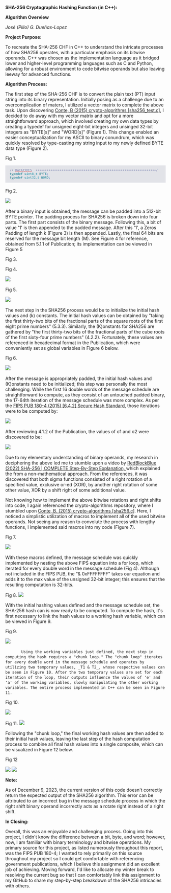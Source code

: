 **SHA-256 Cryptographic Hashing Function (in C++):**

**Algorithm Overview**

_José (Pillo) G. Dueñas-Lopez_

**Project Purpose:**

To recreate the SHA-256 CHF in C++ to understand the intricate processes of how SHA256 operates, with a particular emphasis on its bitwise operands. C++ was chosen as the implementation language as it bridged lower and higher-level programming languages such as C and Python, allowing for a robust environment to code bitwise operands but also leaving leeway for advanced functions.

**Algorithm Process:**

The first step of the SHA-256 CHF is to convert the plain text (PT) input string into its binary representation. Initially posing as a challenge due to an overcomplication of maters, I utilized a vector matrix to complete the above task. Upon discovering [Conte, B (2015) crypto-algorithms [sha256\_test.c]](https://github.com/B-Con/crypto-algorithms/blob/master/sha256_test.c), I decided to do away with my vector matrix and opt for a more straightforward approach, which involved creating my own data types by creating a typedef for unsigned eight-bit integers and unsinged 32-bit integers as "BYTE[s]" and "WORD[s]" (Figure 1). This change enabled an easier conceptualization for my ASCII to binary conundrum, which was quickly resolved by type-casting my string input to my newly defined BYTE data type (Figure 2).

Fig 1.

![](https://github.com/BurritoBlankets/SHA256/blob/main/screenshots/FIG1.png)

Fig 2.

![](RackMultipart20231220-1-sr14zs_html_c60e82b4ab44c0fb.png)

After a binary input is obtained, the message can be padded into a 512-bit BYTE pointer. The padding process for SHA256 is broken down into four parts. The first part consists of the binary message. Following this, a bit of value '1' is then appended to the padded message. After this '1', a Zeros Padding of length k (Figure 3) is then appended. Lastly, the final 64 bits are reserved for the message bit length (M). See Figure 4 for reference, obtained from 5.1.1 of Publication; its implementation can be viewed in Figure 5

Fig 3.

Fig 4.

![](RackMultipart20231220-1-sr14zs_html_3afbfeef0b75d87d.png)

Fig 5.

![](RackMultipart20231220-1-sr14zs_html_77032c5add5ecf5f.png)

The next step in the SHA256 process would be to initialize the initial hash values and (k) constants. The initial hash values can be obtained by "taking the first thirty-two bits of the fractional parts of the square roots of the first eight prime numbers" (5.3.3). Similarly, the (K)onstants for SHA256 are gathered by "the first thirty-two bits of the fractional parts of the cube roots of the first sixty-four prime numbers" (4.2.2). Fortunately, these values are referenced in hexadecimal format in the Publication, which were conveniently set as global variables in Figure 6 below.

Fig 6.

![](RackMultipart20231220-1-sr14zs_html_6e4df91fd98af964.png)

After the message is appropriately padded, the initial hash values and (K)onstants need to be initialized; this step was personally the most challenging. While the first 16 double words of the message schedule are straightforward to compute, as they consist of an untouched padded binary, the 17-64th iteration of the message schedule was more complex. As per the [FIPS PUB 180-4 (2015) [6.4.2] Secure Hash Standard](http://dx.doi.org/10.6028/NIST.FIPS.180-4), those iterations were to be computed by:

![](RackMultipart20231220-1-sr14zs_html_c6a99132e687789a.png)

After reviewing 4.1.2 of the Publication, the values of σ1 and σ2 were discovered to be:

![](RackMultipart20231220-1-sr14zs_html_484a72b80c58a351.png)

Due to my elementary understanding of binary operands, my research in deciphering the above led me to stumble upon a video by [RedBlockBlue (2022) SHA-256 | COMPLETE Step-By-Step Explanation, ](https://www.youtube.com/watch?v=orIgy2MjqrA)which explained the from a non-mathematical approach. From the references, it was discovered that both sigma functions consisted of a right rotation of a specified value, exclusive or-ed (XOR), by another right rotation of some other value, XOR by a shift right of some additional value.

Not knowing how to implement the above bitwise rotations and right shifts into code, I again referenced the crypto-algorithms repository, where I stumbled upon [Conte, B. (2015) crypto-algorithms [sha256.c]](https://github.com/B-Con/crypto-algorithms/blob/master/sha256.c). Here, I noticed a simplistic utilization of macros to implement all of the used bitwise operands. Not seeing any reason to convolute the process with lengthy functions, I implemented said macros into my code (Figure 7).

Fig 7.

![](RackMultipart20231220-1-sr14zs_html_138d65bd2f51fd03.png)

With these macros defined, the message schedule was quickly implemented by nesting the above FIPS equation into a for loop, which iterated for every double word in the message schedule (Fig 4). Although not included in the FIPS PUB, the "& 0xFFFFFFFF" takes our equation and adds it to the max value of the unsigned 32-bit integer; this ensures that the resulting computation is 32-bits.

Fig 8. ![](RackMultipart20231220-1-sr14zs_html_129c3d674b56b7e3.png)

With the initial hashing values defined and the message schedule set, the SHA-256 hash can is now ready to be computed. To compute the hash, it's first necessary to link the hash values to a working hash variable, which can be viewed in Figure 9.

Fig 9.

![](RackMultipart20231220-1-sr14zs_html_6c8cc315dfe5d3a8.png)

           Using the working variables just defined, the next step in computing the hash requires a "chunk loop." The "chunk loop" iterates for every double word in the message schedule and operates by utilizing two temporary values, _T1 & T2_, whose respective values can be seen in Figure 10. After the two temporary values are set for each iteration of the loop, their outputs influence the values of 'e' and 'a' of the working variables, slowly manipulating the other working variables. The entire process implemented in C++ can be seen in Figure 11.

Fig 10.

![](RackMultipart20231220-1-sr14zs_html_67ed7f46d2bd008a.png)

Fig 11. ![](RackMultipart20231220-1-sr14zs_html_6c8cc315dfe5d3a8.png)

Following the "chunk loop," the final working hash values are then added to their initial hash values, leaving the last step of the hash computation process to combine all final hash values into a single composite, which can be visualized in Figure 12 below.

Fig 12

![](RackMultipart20231220-1-sr14zs_html_6c8cc315dfe5d3a8.png) ![](RackMultipart20231220-1-sr14zs_html_c065eb8a280469f2.png)

**Note:**

As of December 9, 2023, the current version of this code doesn't correctly return the expected output of the SHA256 algorithm. This error can be attributed to an incorrect bug in the message schedule process in which the right shift binary operand incorrectly acts as a rotate right instead of a right shift.

**In Closing:**

Overall, this was an enjoyable and challenging process. Going into this project, I didn't know the difference between a bit, byte, and word; however, now, I am familiar with binary terminology and bitwise operations. My primary source for this project, as listed numerously throughout this report, was the FIPS PUB 180-4; I wanted to rely primarily on this source throughout my project so I could get comfortable with referencing government publications, which I believe this assignment did an excellent job of achieving. Moving forward, I'd like to allocate my winter break to resolving the current bug so that I can comfortably link this assignment to my GitHub to share my step-by-step breakdown of the SHA256 intricacies with others.
